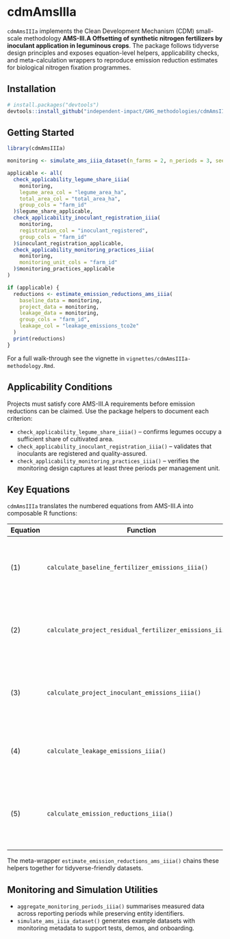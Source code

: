 # cdmAmsIIIa

`cdmAmsIIIa` implements the Clean Development Mechanism (CDM) small-scale methodology **AMS-III.A Offsetting of synthetic nitrogen fertilizers by inoculant application in leguminous crops**. The package follows tidyverse design principles and exposes equation-level helpers, applicability checks, and meta-calculation wrappers to reproduce emission reduction estimates for biological nitrogen fixation programmes.

## Installation

```r
# install.packages("devtools")
devtools::install_github("independent-impact/GHG_methodologies/cdmAmsIIIa")
```

## Getting Started

```r
library(cdmAmsIIIa)

monitoring <- simulate_ams_iiia_dataset(n_farms = 2, n_periods = 3, seed = 2024)

applicable <- all(
  check_applicability_legume_share_iiia(
    monitoring,
    legume_area_col = "legume_area_ha",
    total_area_col = "total_area_ha",
    group_cols = "farm_id"
  )$legume_share_applicable,
  check_applicability_inoculant_registration_iiia(
    monitoring,
    registration_col = "inoculant_registered",
    group_cols = "farm_id"
  )$inoculant_registration_applicable,
  check_applicability_monitoring_practices_iiia(
    monitoring,
    monitoring_unit_cols = "farm_id"
  )$monitoring_practices_applicable
)

if (applicable) {
  reductions <- estimate_emission_reductions_ams_iiia(
    baseline_data = monitoring,
    project_data = monitoring,
    leakage_data = monitoring,
    group_cols = "farm_id",
    leakage_col = "leakage_emissions_tco2e"
  )
  print(reductions)
}
```

For a full walk-through see the vignette in `vignettes/cdmAmsIIIa-methodology.Rmd`.

## Applicability Conditions

Projects must satisfy core AMS-III.A requirements before emission reductions can be claimed. Use the package helpers to document each criterion:

- `check_applicability_legume_share_iiia()` – confirms legumes occupy a sufficient share of cultivated area.
- `check_applicability_inoculant_registration_iiia()` – validates that inoculants are registered and quality-assured.
- `check_applicability_monitoring_practices_iiia()` – verifies the monitoring design captures at least three periods per management unit.

## Key Equations

`cdmAmsIIIa` translates the numbered equations from AMS-III.A into composable R functions:

| Equation | Function | Description |
|----------|----------|-------------|
| (1) | `calculate_baseline_fertilizer_emissions_iiia()` | Multiplies synthetic nitrogen use by production and field emission factors. |
| (2) | `calculate_project_residual_fertilizer_emissions_iiia()` | Applies the same structure to residual fertilizer use during the project. |
| (3) | `calculate_project_inoculant_emissions_iiia()` | Converts inoculant application rates and areas into project emissions. |
| (4) | `calculate_leakage_emissions_iiia()` | Aggregates leakage emissions linked to fertilizer displacement. |
| (5) | `calculate_emission_reductions_iiia()` | Derives emission reductions after subtracting project and leakage emissions. |

The meta-wrapper `estimate_emission_reductions_ams_iiia()` chains these helpers together for tidyverse-friendly datasets.

## Monitoring and Simulation Utilities

- `aggregate_monitoring_periods_iiia()` summarises measured data across reporting periods while preserving entity identifiers.
- `simulate_ams_iiia_dataset()` generates example datasets with monitoring metadata to support tests, demos, and onboarding.
